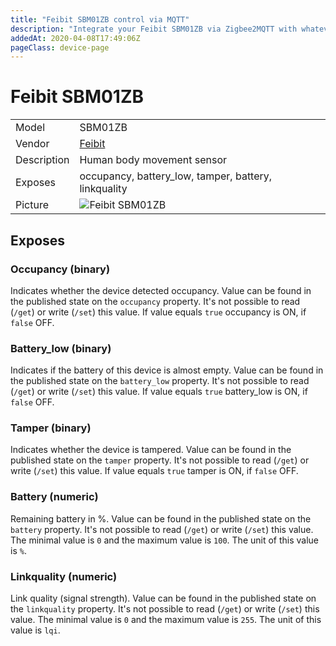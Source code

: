 ```yaml
---
title: "Feibit SBM01ZB control via MQTT"
description: "Integrate your Feibit SBM01ZB via Zigbee2MQTT with whatever smart home infrastructure you are using without the vendor's bridge or gateway."
addedAt: 2020-04-08T17:49:06Z
pageClass: device-page
---
```


<!-- !!!! -->
<!-- ATTENTION: This file is auto-generated through docgen! -->
<!-- You can only edit the "Notes"-Section between the two comment lines "Notes BEGIN" and "Notes END". -->
<!-- Do not use h1 or h2 heading within "## Notes"-Section. -->
<!-- !!!! -->

# Feibit SBM01ZB

|     |     |
|-----|-----|
| Model | SBM01ZB  |
| Vendor  | [Feibit](/supported-devices/#v=Feibit)  |
| Description | Human body movement sensor |
| Exposes | occupancy, battery_low, tamper, battery, linkquality |
| Picture | ![Feibit SBM01ZB](https://www.zigbee2mqtt.io/images/devices/SBM01ZB.jpg) |


<!-- Notes BEGIN: You can edit here. Add "## Notes" headline if not already present. -->


<!-- Notes END: Do not edit below this line -->



## Exposes

### Occupancy (binary)
Indicates whether the device detected occupancy.
Value can be found in the published state on the `occupancy` property.
It's not possible to read (`/get`) or write (`/set`) this value.
If value equals `true` occupancy is ON, if `false` OFF.

### Battery_low (binary)
Indicates if the battery of this device is almost empty.
Value can be found in the published state on the `battery_low` property.
It's not possible to read (`/get`) or write (`/set`) this value.
If value equals `true` battery_low is ON, if `false` OFF.

### Tamper (binary)
Indicates whether the device is tampered.
Value can be found in the published state on the `tamper` property.
It's not possible to read (`/get`) or write (`/set`) this value.
If value equals `true` tamper is ON, if `false` OFF.

### Battery (numeric)
Remaining battery in %.
Value can be found in the published state on the `battery` property.
It's not possible to read (`/get`) or write (`/set`) this value.
The minimal value is `0` and the maximum value is `100`.
The unit of this value is `%`.

### Linkquality (numeric)
Link quality (signal strength).
Value can be found in the published state on the `linkquality` property.
It's not possible to read (`/get`) or write (`/set`) this value.
The minimal value is `0` and the maximum value is `255`.
The unit of this value is `lqi`.


